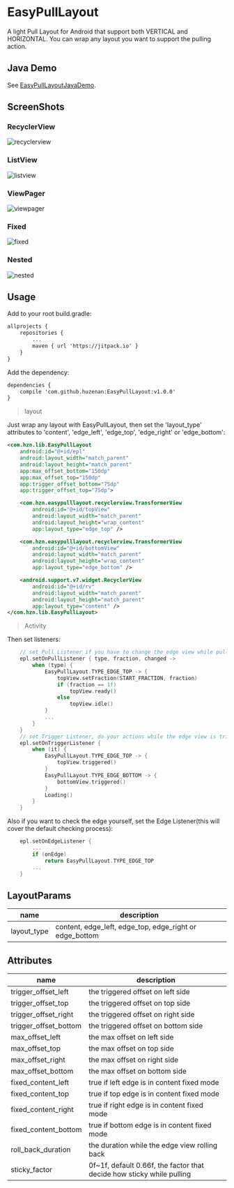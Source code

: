 # EasyPullLayout

A light Pull Layout for Android that support both VERTICAL and HORIZONTAL. You can wrap any layout you want to support the pulling action.

## Java Demo
See [EasyPullLayoutJavaDemo](https://github.com/huzenan/EasyPullLayoutJavaDemo).

## ScreenShots
### RecyclerView
![recyclerview](https://github.com/huzenan/EasyPullLayout/blob/master/screenshots/recyclerview.gif)
### ListView
![listview](https://github.com/huzenan/EasyPullLayout/blob/master/screenshots/listview.gif)
### ViewPager
![viewpager](https://github.com/huzenan/EasyPullLayout/blob/master/screenshots/viewpager.gif)
### Fixed
![fixed](https://github.com/huzenan/EasyPullLayout/blob/master/screenshots/fixed.gif)
### Nested
![nested](https://github.com/huzenan/EasyPullLayout/blob/master/screenshots/nested.gif)

## Usage
Add to your root build.gradle:
```xml
allprojects {
    repositories {
        ...
        maven { url 'https://jitpack.io' }
    }
}
```

Add the dependency:
```xml
dependencies {
    compile 'com.github.huzenan:EasyPullLayout:v1.0.0'
}
```

>layout

Just wrap any layout with EasyPullLayout, then set the 'layout_type' attributes to 'content', 'edge_left', 'edge_top', 'edge_right' or 'edge_bottom':
```xml
<com.hzn.lib.EasyPullLayout
    android:id="@+id/epl"
    android:layout_width="match_parent"
    android:layout_height="match_parent"
    app:max_offset_bottom="150dp"
    app:max_offset_top="150dp"
    app:trigger_offset_bottom="75dp"
    app:trigger_offset_top="75dp">

    <com.hzn.easypulllayout.recyclerview.TransformerView
        android:id="@+id/topView"
        android:layout_width="match_parent"
        android:layout_height="wrap_content"
        app:layout_type="edge_top" />

    <com.hzn.easypulllayout.recyclerview.TransformerView
        android:id="@+id/bottomView"
        android:layout_width="match_parent"
        android:layout_height="wrap_content"
        app:layout_type="edge_bottom" />

    <android.support.v7.widget.RecyclerView
        android:id="@+id/rv"
        android:layout_width="match_parent"
        android:layout_height="match_parent"
        app:layout_type="content" />
</com.hzn.lib.EasyPullLayout>
```
>Activity

Then set listeners:
```kotlin
    // set Pull Listener if you have to change the edge view while pulling
    epl.setOnPullListener { type, fraction, changed ->
        when (type) {
            EasyPullLayout.TYPE_EDGE_TOP -> {
                topView.setFraction(START_FRACTION, fraction)
                if (fraction == 1f)
                    topView.ready()
                else
                    topView.idle()
            }
            ...
        }
    }
    // set Trigger Listener, do your actions while the edge view is triggered
    epl.setOnTriggerListener {
        when (it) {
            EasyPullLayout.TYPE_EDGE_TOP -> {
                topView.triggered()
            }
            EasyPullLayout.TYPE_EDGE_BOTTOM -> {
                bottomView.triggered()
            }
            Loading()
        }
    }
```

Also if you want to check the edge yourself, set the Edge Listener(this will cover the default checking process):
```kotlin
    epl.setOnEdgeListener {
        ...
        if (onEdge)
            return EasyPullLayout.TYPE_EDGE_TOP
        ...
    }
```

## LayoutParams
| name                  | description   |
| --------------------- | ------------- |
| layout_type           | content, edge_left, edge_top, edge_right or edge_bottom |

## Attributes
| name                  | description   |
| --------------------- | ------------- |
| trigger_offset_left   | the triggered offset on left side |
| trigger_offset_top    | the triggered offset on top side |
| trigger_offset_right  | the triggered offset on right side |
| trigger_offset_bottom | the triggered offset on bottom side |
| max_offset_left       | the max offset on left side |
| max_offset_top        | the max offset on top side |
| max_offset_right      | the max offset on right side |
| max_offset_bottom     | the max offset on bottom side |
| fixed_content_left    | true if left edge is in content fixed mode |
| fixed_content_top     | true if top edge is in content fixed mode |
| fixed_content_right   | true if right edge is in content fixed mode |
| fixed_content_bottom  | true if bottom edge is in content fixed mode |
| roll_back_duration    | the duration while the edge view rolling back |
| sticky_factor         | 0f~1f, default 0.66f, the factor that decide how sticky while pulling |
